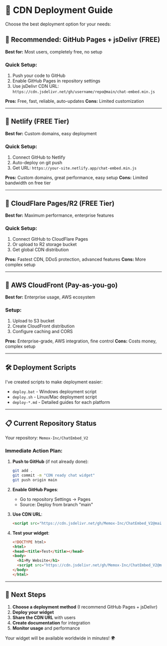 # 🚀 CDN Deployment Guide

Choose the best deployment option for your needs:

## 🥇 **Recommended: GitHub Pages + jsDelivr (FREE)**

**Best for:** Most users, completely free, no setup

### Quick Setup:
1. Push your code to GitHub
2. Enable GitHub Pages in repository settings
3. Use jsDelivr CDN URL: `https://cdn.jsdelivr.net/gh/username/repo@main/chat-embed.min.js`

**Pros:** Free, fast, reliable, auto-updates
**Cons:** Limited customization

---

## 🥈 **Netlify (FREE Tier)**

**Best for:** Custom domains, easy deployment

### Quick Setup:
1. Connect GitHub to Netlify
2. Auto-deploy on git push
3. Get URL: `https://your-site.netlify.app/chat-embed.min.js`

**Pros:** Custom domains, great performance, easy setup
**Cons:** Limited bandwidth on free tier

---

## 🥉 **CloudFlare Pages/R2 (FREE Tier)**

**Best for:** Maximum performance, enterprise features

### Quick Setup:
1. Connect GitHub to CloudFlare Pages
2. Or upload to R2 storage bucket
3. Get global CDN distribution

**Pros:** Fastest CDN, DDoS protection, advanced features
**Cons:** More complex setup

---

## 💼 **AWS CloudFront (Pay-as-you-go)**

**Best for:** Enterprise usage, AWS ecosystem

### Setup:
1. Upload to S3 bucket
2. Create CloudFront distribution
3. Configure caching and CORS

**Pros:** Enterprise-grade, AWS integration, fine control
**Cons:** Costs money, complex setup

---

## 🛠 **Deployment Scripts**

I've created scripts to make deployment easier:

- `deploy.bat` - Windows deployment script
- `deploy.sh` - Linux/Mac deployment script
- `deploy-*.md` - Detailed guides for each platform

---

## 📋 **Current Repository Status**

Your repository: `Memox-Inc/ChatEmbed_V2`

### Immediate Action Plan:

1. **Push to GitHub** (if not already done):
   ```bash
   git add .
   git commit -m "CDN ready chat widget"
   git push origin main
   ```

2. **Enable GitHub Pages**:
   - Go to repository Settings → Pages
   - Source: Deploy from branch "main"

3. **Use CDN URL**:
   ```html
   <script src="https://cdn.jsdelivr.net/gh/Memox-Inc/ChatEmbed_V2@main/chat-embed.min.js"></script>
   ```

4. **Test your widget**:
   ```html
   <!DOCTYPE html>
   <html>
   <head><title>Test</title></head>
   <body>
     <h1>My Website</h1>
     <script src="https://cdn.jsdelivr.net/gh/Memox-Inc/ChatEmbed_V2@main/chat-embed.min.js"></script>
   </body>
   </html>
   ```

---

## 🎯 **Next Steps**

1. **Choose a deployment method** (I recommend GitHub Pages + jsDelivr)
2. **Deploy your widget**
3. **Share the CDN URL** with users
4. **Create documentation** for integration
5. **Monitor usage** and performance

Your widget will be available worldwide in minutes! 🌍
